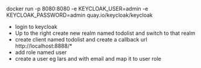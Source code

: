 

docker run -p 8080:8080 -e KEYCLOAK_USER=admin -e KEYCLOAK_PASSWORD=admin quay.io/keycloak/keycloak

* login to keycloak
* Up to the right create new realm named todolist and switch to that realm
* create client named todolist and create a callback url http://localhost:8888/*
* add role named user
* create a user eg lars and with email and map it to user role